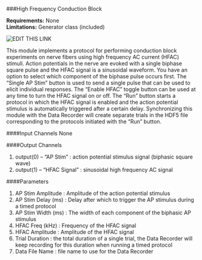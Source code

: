###High Frequency Conduction Block

**Requirements:** None  
**Limitations:** Generator class (included)  

![EDIT THIS LINK](http://www.rtxi.org/wp-content/uploads/2012/03/HFAC.png)

This module implements a protocol for performing conduction block experiments on nerve fibers using high frequency AC current (HFAC) stimuli. Action potentials in the nerve are evoked with a single biphase square pulse and the HFAC signal is a sinusoidal waveform. You have an option to select which component of the biphase pulse occurs first. The “Single AP Stim” button is used to send a single pulse that can be used to elicit individual responses. The “Enable HFAC” toggle button can be used at any time to turn the HFAC signal on or off. The “Run” button starts a protocol in which the HFAC signal is enabled and the action potential stimulus is automatically triggered after a certain delay. Synchronizing this module with the Data Recorder will create separate trials in the HDF5 file corresponding to the protocols initiated with the “Run” button.

####Input Channels
None

####Output Channels
1. output(0) – “AP Stim” : action potential stimulus signal (biphasic square wave)
2. output(1) – “HFAC Signal” : sinusoidal high frequency AC signal 

####Parameters
1. AP Stim Amplitude : Amplitude of the action potential stimulus
2. AP Stim Delay (ms) : Delay after which to trigger the AP stimulus during a timed protocol
3. AP Stim Width (ms) : The width of each component of the biphasic AP stimulus
4. HFAC Freq (kHz) : Frequency of the HFAC signal
5. HFAC Amplitude : Amplitude of the HFAC signal
6. Trial Duration : the total duration of a single trial, the Data Recorder will keep recording for this duration when running a timed protocol
7. Data File Name : file name to use for the Data Recorder 
